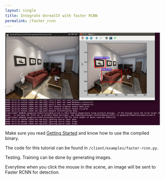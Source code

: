 ```yaml
---
layout: single
title: Integrate UnrealCV with faster RCNN
permalink: /faster_rcnn
---
```


![Caffe Integration](images/caffe_integration.png)

Make sure you read [Getting Started](getting_started.html) and know how to use the compiled binary.

The code for this tutorial can be found in `/client/examples/faster-rcnn.py`.

Testing. Training can be done by generating images.

Everytime when you click the mouse in the scene, an image will be sent to Faster RCNN for detection.
